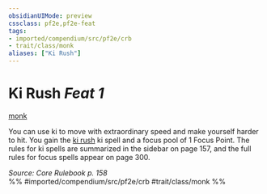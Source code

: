 ```yaml
---
obsidianUIMode: preview
cssclass: pf2e,pf2e-feat
tags:
- imported/compendium/src/pf2e/crb
- trait/class/monk
aliases: ["Ki Rush"]
---
```

# Ki Rush  *Feat 1*  
[monk](rules/traits/monk.md)  


You can use ki to move with extraordinary speed and make yourself harder to hit. You gain the [ki rush](../spells/ki-rush.md) ki spell and a focus pool of 1 Focus Point. The rules for ki spells are summarized in the sidebar on page 157, and the full rules for focus spells appear on page 300.

*Source: Core Rulebook p. 158*  
%% #imported/compendium/src/pf2e/crb #trait/class/monk %%